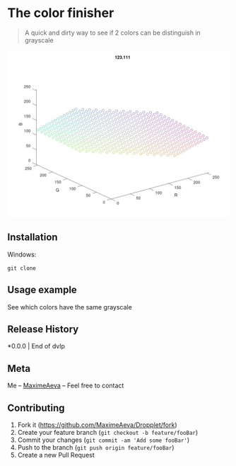 ﻿# The color finisher
> A quick and dirty way to see if 2 colors can be distinguish in grayscale

![ThisIsIt](https://github.com/MaximeAeva/Couleur/blob/master/res/hello.jpg)

## Installation
Windows:

```console
git clone
```

## Usage example

See which colors have the same grayscale

## Release History

*0.0.0
|   End of dvlp

## Meta

Me – [MaximeAeva](https://github.com/MaximeAeva) – Feel free to contact

## Contributing

1. Fork it (<https://github.com/MaximeAeva/Dropplet/fork>)
2. Create your feature branch (`git checkout -b feature/fooBar`)
3. Commit your changes (`git commit -am 'Add some fooBar'`)
4. Push to the branch (`git push origin feature/fooBar`)
5. Create a new Pull Request
